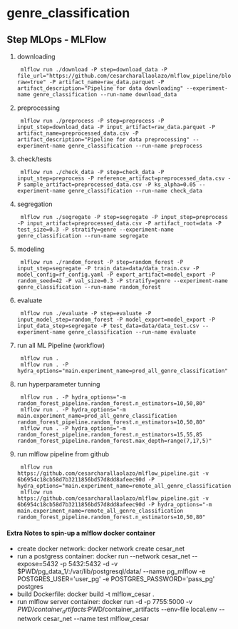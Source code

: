 # genre_classification

## Step MLOps - MLFlow

1. downloading

        mlflow run ./download -P step=download_data -P file_url="https://github.com/cesarcharallaolazo/mlflow_pipeline/blob/master/_data/genres_mod.parquet?raw=true" -P artifact_name=raw_data.parquet -P artifact_description="Pipeline for data downloading" --experiment-name genre_classification --run-name download_data
    
2. preprocessing

        mlflow run ./preprocess -P step=preprocess -P input_step=download_data -P input_artifact=raw_data.parquet -P artifact_name=preprocessed_data.csv -P artifact_description="Pipeline for data preprocessing" --experiment-name genre_classification --run-name preprocess
 
3. check/tests

        mlflow run ./check_data -P step=check_data -P input_step=preprocess -P reference_artifact=preprocessed_data.csv -P sample_artifact=preprocessed_data.csv -P ks_alpha=0.05 --experiment-name genre_classification --run-name check_data
    
4. segregation

        mlflow run ./segregate -P step=segregate -P input_step=preprocess -P input_artifact=preprocessed_data.csv -P artifact_root=data -P test_size=0.3 -P stratify=genre --experiment-name genre_classification --run-name segregate
    
5. modeling

        mlflow run ./random_forest -P step=random_forest -P input_step=segregate -P train_data=data/data_train.csv -P model_config=rf_config.yaml -P export_artifact=model_export -P random_seed=42 -P val_size=0.3 -P stratify=genre --experiment-name genre_classification --run-name random_forest
    
6. evaluate

        mlflow run ./evaluate -P step=evaluate -P input_model_step=random_forest -P model_export=model_export -P input_data_step=segregate -P test_data=data/data_test.csv --experiment-name genre_classification --run-name evaluate

7. run all ML Pipeline (workflow)     

        mlflow run .
        mlflow run . -P hydra_options="main.experiment_name=prod_all_genre_classification"

8. run hyperparameter tunning

        mlflow run . -P hydra_options="-m random_forest_pipeline.random_forest.n_estimators=10,50,80"
        mlflow run . -P hydra_options="-m main.experiment_name=prod_all_genre_classification random_forest_pipeline.random_forest.n_estimators=10,50,80"
        mlflow run . -P hydra_options="-m random_forest_pipeline.random_forest.n_estimators=15,55,85 random_forest_pipeline.random_forest.max_depth=range(7,17,5)"
    
9. run mlflow pipeline from github

        mlflow run https://github.com/cesarcharallaolazo/mlflow_pipeline.git -v 6b6954c18cb58d7b3211856bd57d8dd8afeec90d -P hydra_options="main.experiment_name=remote_all_genre_classification"
        mlflow run https://github.com/cesarcharallaolazo/mlflow_pipeline.git -v 6b6954c18cb58d7b3211856bd57d8dd8afeec90d -P hydra_options="-m main.experiment_name=remote_all_genre_classification random_forest_pipeline.random_forest.n_estimators=10,50,80"

#### Extra Notes to spin-up a mlflow docker container
- create docker network: docker network create cesar_net
- run a postgress container: docker run --network cesar_net --expose=5432 -p 5432:5432 -d -v $PWD/pg_data_1/:/var/lib/postgresql/data/ --name pg_mlflow -e POSTGRES_USER='user_pg' -e POSTGRES_PASSWORD='pass_pg' postgres
- build Dockerfile: docker build -t mlflow_cesar .
- run mlflow server container: docker run -d -p 7755:5000 -v $PWD/container_artifacts:$PWD/container_artifacts --env-file local.env --network cesar_net --name test mlflow_cesar

